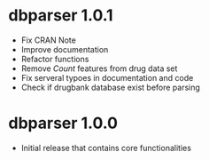 # dbparser 1.0.1
* Fix CRAN Note
* Improve documentation
* Refactor functions
* Remove *Count* features from drug data set
* Fix serveral typoes in documentation and code
* Check if drugbank database exist before parsing

# dbparser 1.0.0

* Initial release that contains core functionalities
